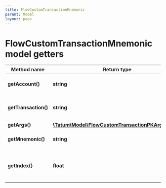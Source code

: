 ```yaml
---
title: FlowCustomTransactionMnemonic
parent: Model
layout: page
---
```


# FlowCustomTransactionMnemonic model getters

Method name | Return type | Description | Notes
------------ | ------------- | ------------- | -------------
**getAccount()** | **string** | Blockchain account to send from |
**getTransaction()** | **string** | Transaction string to send to the chain. |
**getArgs()** | [**\Tatum\Model\FlowCustomTransactionPKArgsInner[]**](../FlowCustomTransactionPKArgsInner) |  |
**getMnemonic()** | **string** | Mnemonic to generate private key. |
**getIndex()** | **float** | Index to the specific address from mnemonic. |

